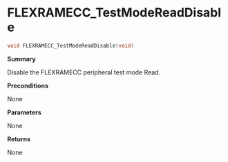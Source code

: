 # FLEXRAMECC_TestModeReadDisable

```c
void FLEXRAMECC_TestModeReadDisable(void)
```

**Summary**

 Disable the FLEXRAMECC peripheral test mode Read.

**Preconditions**

 None

**Parameters**

 None

**Returns**

 None
